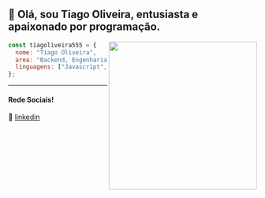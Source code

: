 ## 👋 Olá, sou Tiago Oliveira, entusiasta e apaixonado por programação.

<img align="right" width="300" src="https://i2.wp.com/allhtaccess.info/wp-content/uploads/2018/03/programming.gif?fit=1281%2C716&ssl=1" />

```JavaScript
const tiagoliveira555 = {
  nome: "Tiago Oliveira",
  area: "Backend, Engenharia de Dados",
  linguagens: ["Javascript", "Python"],
};
```
---

[linkedin]: https://www.linkedin.com/in/tiago-oliveira-921a37219

#### Rede Sociais!

👔 [linkedin][linkedin]
